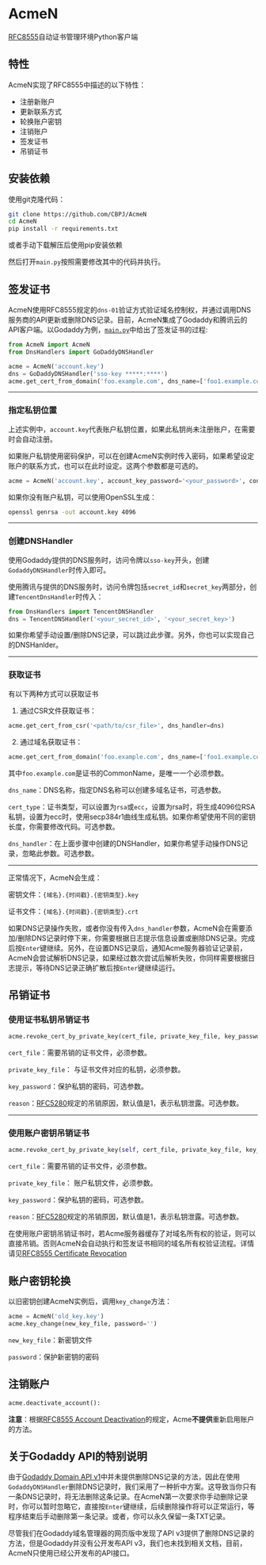 # AcmeN

[RFC8555](https://tools.ietf.org/html/rfc8555)自动证书管理环境Python客户端

## 特性

AcmeN实现了RFC8555中描述的以下特性：

- 注册新账户
- 更新联系方式
- 轮换账户密钥
- 注销账户
- 签发证书
- 吊销证书

## 安装依赖

使用git克隆代码：

```bash
git clone https://github.com/CBPJ/AcmeN
cd AcmeN
pip install -r requirements.txt
```

或者手动下载解压后使用pip安装依赖

然后打开`main.py`按照需要修改其中的代码并执行。

## 签发证书

AcmeN使用RFC8555规定的`dns-01`验证方式验证域名控制权，并通过调用DNS服务商的API更新或删除DNS记录。目前，AcmeN集成了Godaddy和腾讯云的API客户端。以Godaddy为例，[`main.py`](https://github.com/CBPJ/AcmeN/blob/master/main.py)中给出了签发证书的过程:

```python
from AcmeN import AcmeN
from DnsHandlers import GoDaddyDNSHandler

acme = AcmeN('account.key')
dns = GoDaddyDNSHandler('sso-key *****:****')
acme.get_cert_from_domain('foo.example.com', dns_name=['foo1.example.com', 'foo2.example.com'], cert_type='rsa', dns_handler=dns)
```

-----

### 指定私钥位置

上述实例中，`account.key`代表账户私钥位置，如果此私钥尚未注册账户，在需要时会自动注册。

如果账户私钥使用密码保护，可以在创建AcmeN实例时传入密码，如果希望设定账户的联系方式，也可以在此时设定。这两个参数都是可选的。

```python
acme = AcmeN('account.key', account_key_password='<your_password>', contact=['mailto:foo@example.com'])
```

如果你没有账户私钥，可以使用OpenSSL生成：

```bash
openssl genrsa -out account.key 4096
```

-----

### 创建DNSHandler

使用Godaddy提供的DNS服务时，访问令牌以`sso-key`开头，创建`GodaddyDNSHandler`时传入即可。

使用腾讯与提供的DNS服务时，访问令牌包括`secret_id`和`secret_key`两部分，创建`TencentDnsHandler`时传入：

```python
from DnsHandlers import TencentDNSHandler
dns = TencentDNSHandler('<your_secret_id>', '<your_secret_key>')
```

如果你希望手动设置/删除DNS记录，可以跳过此步骤。另外，你也可以实现自己的DNSHanlder。

-----

### 获取证书

有以下两种方式可以获取证书

1. 通过CSR文件获取证书：

```python
acme.get_cert_from_csr('<path/to/csr_file>', dns_handler=dns)
```

2. 通过域名获取证书：

```python
acme.get_cert_from_domain('foo.example.com', dns_name=['foo1.example.com', 'foo2.example.com'], cert_type='rsa', dns_handler=dns)
```

其中`foo.example.com`是证书的CommonName，是唯一一个必须参数。

`dns_name`：DNS名称，指定DNS名称可以创建多域名证书，可选参数。

`cert_type`：证书类型，可以设置为`rsa`或`ecc`，设置为rsa时，将生成4096位RSA私钥，设置为ecc时，使用secp384r1曲线生成私钥。如果你希望使用不同的密钥长度，你需要修改代码。可选参数。

`dns_handler`：在上面步骤中创建的DNSHandler，如果你希望手动操作DNS记录，忽略此参数。可选参数。

-----

正常情况下，AcmeN会生成：

密钥文件：`{域名}.{时间戳}.{密钥类型}.key`

证书文件：`{域名}.{时间戳}.{密钥类型}.crt`

如果DNS记录操作失败，或者你没有传入`dns_handler`参数，AcmeN会在需要添加/删除DNS记录时停下来，你需要根据日志提示信息设置或删除DNS记录。完成后按`Enter`键继续。另外，在设置DNS记录后，通知Acme服务器验证记录前，AcmeN会尝试解析DNS记录，如果经过数次尝试后解析失败，你同样需要根据日志提示，等待DNS记录正确扩散后按`Enter`键继续运行。

## 吊销证书

### 使用证书私钥吊销证书

```python
acme.revoke_cert_by_private_key(cert_file, private_key_file, key_password='', reason=1)
```

`cert_file`：需要吊销的证书文件，必须参数。

`private_key_file`： 与证书文件对应的私钥，必须参数。

`key_password`：保护私钥的密码，可选参数。

`reason`：[RFC5280](https://tools.ietf.org/html/rfc5280#section-5.3.1)规定的吊销原因，默认值是1，表示私钥泄露。可选参数。

-----

### 使用账户密钥吊销证书

```python
acme.revoke_cert_by_private_key(self, cert_file, private_key_file, key_password='', reason:=1):
```

`cert_file`：需要吊销的证书文件，必须参数。

`private_key_file`： 账户私钥文件，必须参数。

`key_password`：保护私钥的密码，可选参数。

`reason`：[RFC5280](https://tools.ietf.org/html/rfc5280#section-5.3.1)规定的吊销原因，默认值是1，表示私钥泄露。可选参数。

在使用账户密钥吊销证书时，若Acme服务器缓存了对域名所有权的验证，则可以直接吊销。否则AcmeN会自动执行和签发证书相同的域名所有权验证流程。详情请见[RFC8555 Certificate Revocation](https://tools.ietf.org/html/rfc8555#section-7.6)

## 账户密钥轮换

以旧密钥创建AcmeN实例后，调用`key_change`方法：

```python
acme = AcmeN('old_key.key')
acme.key_change(new_key_file, password='')
```

`new_key_file`：新密钥文件

`password`：保护新密钥的密码

## 注销账户

```python
acme.deactivate_account():
```

**注意**：根据[RFC8555 Account Deactivation](https://tools.ietf.org/html/rfc8555#section-7.3.6)的规定，Acme**不提供**重新启用账户的方法。

## 关于Godaddy API的特别说明

由于[Godaddy Domain API v1](https://developer.godaddy.com/doc/endpoint/domains#/)中并未提供删除DNS记录的方法，因此在使用`GodaddyDNSHandler`删除DNS记录时，我们采用了一种折中方案。这导致当你只有一条DNS记录时，将无法删除这条记录。在AcmeN第一次要求你手动删除记录时，你可以暂时忽略它，直接按`Enter`键继续，后续删除操作将可以正常运行，等程序结束后手动删除第一条记录。或者，你可以永久保留一条TXT记录。

尽管我们在Godaddy域名管理器的网页版中发现了API v3提供了删除DNS记录的方法，但是Godaddy并没有公开发布API v3，我们也未找到相关文档，目前，AcmeN只使用已经公开发布的API接口。

